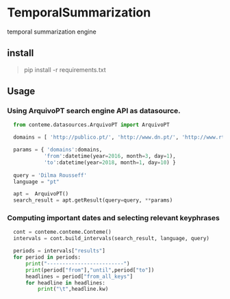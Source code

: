 # TemporalSummarization
temporal summarization engine

## install
  > pip install -r requirements.txt

## Usage 

### Using ArquivoPT search engine API as datasource.
  
```python  
  from conteme.datasources.ArquivoPT import ArquivoPT

  domains = [ 'http://publico.pt/', 'http://www.dn.pt/', 'http://www.rtp.pt/', 'http://www.cmjornal.xl.pt/', 'http://www.iol.pt/', 'http://www.tvi24.iol.pt/', 'http://noticias.sapo.pt/', 'http://expresso.sapo.pt/', 'http://sol.sapo.pt/', 'http://www.jornaldenegocios.pt/', 'http://abola.pt/', 'http://www.jn.pt/', 'http://sicnoticias.sapo.pt/', 'http://www.lux.iol.pt/', 'http://www.ionline.pt/', 'http://news.google.pt/', 'http://www.dinheirovivo.pt/', 'http://www.aeiou.pt/', 'http://www.tsf.pt/', 'http://meiosepublicidade.pt/', 'http://www.sabado.pt/', 'http://dnoticias.pt/', 'http://economico.sapo.pt/']

  params = { 'domains':domains, 
            'from':datetime(year=2016, month=3, day=1), 
            'to':datetime(year=2018, month=1, day=10) }
  
  query = 'Dilma Rousseff'
  language = "pt"

  apt =  ArquivoPT()
  search_result = apt.getResult(query=query, **params)
```  

### Computing important dates and selecting relevant keyphrases
  
```python 
  cont = conteme.conteme.Conteme()
  intervals = cont.build_intervals(search_result, language, query)

  periods = intervals["results"]
  for period in periods:
      print("-------------------------")
      print(period["from"],"until",period["to"])
      headlines = period["from_all_keys"]
      for headline in headlines:
          print("\t",headline.kw)
``` 
